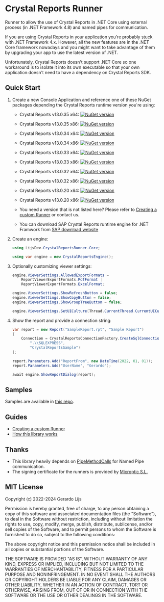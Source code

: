 # Crystal Reports Runner

Runner to allow the use of Crystal Reports in .NET Core using external process (in .NET Framework 4.8) and named pipes for communication.

If you are using Crystal Reports in your application you're probably stuck with .NET Framework 4.x. However, all the new features are in the .NET Core framework nowadays and you might want to take advantage of them by upgrading your app to use the latest version of .NET.

Unfortunately, Crystal Reports doesn't support .NET Core so one workaround is to isolate it into its own executable so that your own application doesn't need to have a dependency on Crystal Reports SDK. 

## Quick Start 

1. Create a new Console Application and reference one of these NuGet packages depending the Crystal Reports runtime version you're using:
   - Crystal Reports v13.0.35 x64: [![NuGet version](https://img.shields.io/nuget/v/LijsDev.CrystalReportsRunner.13.0.35.x64.svg?style=flat&label=nuget%3A%20LijsDev.CrystalReportsRunner.13.0.35.x64)](https://www.nuget.org/packages/LijsDev.CrystalReportsRunner.13.0.35.x64)
   - Crystal Reports v13.0.35 x86: [![NuGet version](https://img.shields.io/nuget/v/LijsDev.CrystalReportsRunner.13.0.35.x86.svg?style=flat&label=nuget%3A%20LijsDev.CrystalReportsRunner.13.0.35.x86)](https://www.nuget.org/packages/LijsDev.CrystalReportsRunner.13.0.35.x86)
   - Crystal Reports v13.0.34 x64: [![NuGet version](https://img.shields.io/nuget/v/LijsDev.CrystalReportsRunner.13.0.34.x64.svg?style=flat&label=nuget%3A%20LijsDev.CrystalReportsRunner.13.0.34.x64)](https://www.nuget.org/packages/LijsDev.CrystalReportsRunner.13.0.34.x64)
   - Crystal Reports v13.0.34 x86: [![NuGet version](https://img.shields.io/nuget/v/LijsDev.CrystalReportsRunner.13.0.34.x86.svg?style=flat&label=nuget%3A%20LijsDev.CrystalReportsRunner.13.0.34.x86)](https://www.nuget.org/packages/LijsDev.CrystalReportsRunner.13.0.34.x86)
   - Crystal Reports v13.0.33 x64: [![NuGet version](https://img.shields.io/nuget/v/LijsDev.CrystalReportsRunner.13.0.33.x64.svg?style=flat&label=nuget%3A%20LijsDev.CrystalReportsRunner.13.0.33.x64)](https://www.nuget.org/packages/LijsDev.CrystalReportsRunner.13.0.33.x64)
   - Crystal Reports v13.0.33 x86: [![NuGet version](https://img.shields.io/nuget/v/LijsDev.CrystalReportsRunner.13.0.33.x86.svg?style=flat&label=nuget%3A%20LijsDev.CrystalReportsRunner.13.0.33.x86)](https://www.nuget.org/packages/LijsDev.CrystalReportsRunner.13.0.33.x86)
   - Crystal Reports v13.0.32 x64: [![NuGet version](https://img.shields.io/nuget/v/LijsDev.CrystalReportsRunner.13.0.32.x64.svg?style=flat&label=nuget%3A%20LijsDev.CrystalReportsRunner.13.0.32.x64)](https://www.nuget.org/packages/LijsDev.CrystalReportsRunner.13.0.32.x64)
   - Crystal Reports v13.0.32 x86: [![NuGet version](https://img.shields.io/nuget/v/LijsDev.CrystalReportsRunner.13.0.32.x86.svg?style=flat&label=nuget%3A%20LijsDev.CrystalReportsRunner.13.0.32.x86)](https://www.nuget.org/packages/LijsDev.CrystalReportsRunner.13.0.32.x86)
   - Crystal Reports v13.0.20 x64: [![NuGet version](https://img.shields.io/nuget/v/LijsDev.CrystalReportsRunner.13.0.20.x64.svg?style=flat&label=nuget%3A%20LijsDev.CrystalReportsRunner.13.0.20.x64)](https://www.nuget.org/packages/LijsDev.CrystalReportsRunner.13.0.20.x64)
   - Crystal Reports v13.0.20 x86: [![NuGet version](https://img.shields.io/nuget/v/LijsDev.CrystalReportsRunner.13.0.20.x86.svg?style=flat&label=nuget%3A%20LijsDev.CrystalReportsRunner.13.0.20.x86)](https://www.nuget.org/packages/LijsDev.CrystalReportsRunner.13.0.20.x86)
   - You need a version that is not listed here? Please refer to [Creating a custom Runner](./docs/custom-runner.md) or contact us.
   
   - You can download SAP Crystal Reports runtime engine for .NET Framwork from [SAP download website](https://origin.softwaredownloads.sap.com/public/site/index.html)

2. Create an engine:

   ```csharp
   using LijsDev.CrystalReportsRunner.Core;
   
   using var engine = new CrystalReportsEngine();
   ```

3. Optionally customizing viewer settings:

   ```csharp
   engine.ViewerSettings.AllowedExportFormats =
       ReportViewerExportFormats.PdfFormat |
       ReportViewerExportFormats.ExcelFormat;
   
   engine.ViewerSettings.ShowRefreshButton = false;
   engine.ViewerSettings.ShowCopyButton = false;
   engine.ViewerSettings.ShowGroupTreeButton = false;
   
   engine.ViewerSettings.SetUICulture(Thread.CurrentThread.CurrentUICulture);
   ```

4. Show the report and provide a connection string:

   ```csharp
   var report = new Report("SampleReport.rpt", "Sample Report")
   {
       Connection = CrystalReportsConnectionFactory.CreateSqlConnection(
           ".\\SQLEXPRESS", 
           "CrystalReportsSample")
   };
   
   report.Parameters.Add("ReportFrom", new DateTime(2022, 01, 01));
   report.Parameters.Add("UserName", "Gerardo");
   
   await engine.ShowReportDialog(report);
   ```

## Samples

Samples are available in [this repo](https://github.com/gerardo-lijs/CrystalReportsRunner.Samples).

## Guides

- [Creating a custom Runner](./docs/custom-runner.md)
- [How this library works](./docs/how-this-library-works.md)

## Thanks

- This library heavily depends on [PipeMethodCalls](https://github.com/RandomEngy/PipeMethodCalls) for Named Pipe communication.
- The signing certificate for the runners is provided by [Microptic S.L.](https://www.micropticsl.com/)

## MIT License

Copyright (c) 2022-2024 Gerardo Lijs

Permission is hereby granted, free of charge, to any person obtaining a copy
of this software and associated documentation files (the "Software"), to deal
in the Software without restriction, including without limitation the rights
to use, copy, modify, merge, publish, distribute, sublicense, and/or sell
copies of the Software, and to permit persons to whom the Software is
furnished to do so, subject to the following conditions:

The above copyright notice and this permission notice shall be included in all
copies or substantial portions of the Software.

THE SOFTWARE IS PROVIDED "AS IS", WITHOUT WARRANTY OF ANY KIND, EXPRESS OR
IMPLIED, INCLUDING BUT NOT LIMITED TO THE WARRANTIES OF MERCHANTABILITY,
FITNESS FOR A PARTICULAR PURPOSE AND NONINFRINGEMENT. IN NO EVENT SHALL THE
AUTHORS OR COPYRIGHT HOLDERS BE LIABLE FOR ANY CLAIM, DAMAGES OR OTHER
LIABILITY, WHETHER IN AN ACTION OF CONTRACT, TORT OR OTHERWISE, ARISING FROM,
OUT OF OR IN CONNECTION WITH THE SOFTWARE OR THE USE OR OTHER DEALINGS IN THE
SOFTWARE.
